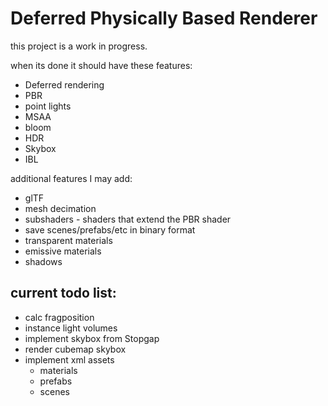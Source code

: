 # Deferred Physically Based Renderer

this project is a work in progress.

when its done it should have these features:
* Deferred rendering
* PBR
* point lights
* MSAA
* bloom
* HDR
* Skybox 
* IBL

additional features I may add:
* glTF
* mesh decimation
* subshaders - shaders that extend the PBR shader
* save scenes/prefabs/etc in binary format
* transparent materials
* emissive materials
* shadows

## current todo list:
* calc fragposition
* instance light volumes
* implement skybox from Stopgap
* render cubemap skybox
* implement xml assets
  * materials
  * prefabs
  * scenes